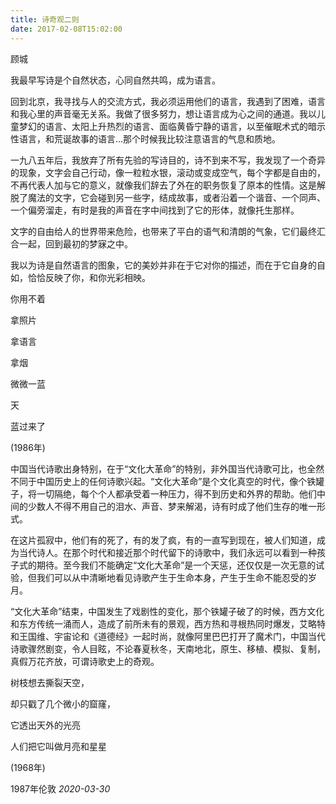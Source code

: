 ```yaml
---
title: 诗奇观二则
date: 2017-02-08T15:02:00
---
```




顾城

我最早写诗是个自然状态，心同自然共鸣，成为语言。

回到北京，我寻找与人的交流方式，我必须运用他们的语言，我遇到了困难，语言和我心里的声音毫无关系。我做了很多努力，想让语言成为心之间的通道。我以儿童梦幻的语言、太阳上升热烈的语言、面临黄昏宁静的语言，以至催眠术式的暗示性语言，和荒诞故事的语言…那个时候我比较注意语言的气息和质地。

一九八五年后，我放弃了所有先验的写诗目的，诗不到来不写，我发现了一个奇异的现象，文字会自己行动，像一粒粒水银，滚动或变成空气，每个字都是自由的，不再代表人加与它的意义，就像我们辞去了外在的职务恢复了原本的性情。这是解脱了魔法的文字，它会碰到另一些字，结成故事，或者沿着一个谐音、一个同声、一个偏旁溜走，有时是我的声音在字中间找到了它的形体，就像托生那样。

文字的自由给人的世界带来危险，也带来了平白的语气和清朗的气象，它们最终汇合一起，回到最初的梦寐之中。

我以为诗是自然语言的图象，它的美妙并非在于它对你的描述，而在于它自身的自如，恰恰反映了你，和你光彩相映。


你用不着

拿照片

拿语言

拿烟

微微一蓝

天

蓝过来了

(1986年)


中国当代诗歌出身特别，在于“文化大革命”的特别，非外国当代诗歌可比，也全然不同于中国历史上的任何诗歌兴起。“文化大革命”是个文化真空的时代，像个铁罐子，将一切隔绝，每个个人都承受着一种压力，得不到历史和外界的帮助。他们中间的少数人不得不用自己的泪水、声音、梦来解渴，诗有时成了他们生存的唯一形式。

在这片孤寂中，他们有的死了，有的发了疯，有的一直写到现在，被人们知道，成为当代诗人。在那个时代和接近那个时代留下的诗歌中，我们永远可以看到一种孩子式的期待。至今我们不能确定“文化大革命”是一个天惩，还仅仅是一次无意的试验，但我们可以从中清晰地看见诗歌产生于生命本身，产生于生命不能忍受的岁月。

“文化大革命”结束，中国发生了戏剧性的变化，那个铁罐子破了的时候，西方文化和东方传统一涌而人，造成了前所未有的景观，西方热和寻根热同时爆发，艾略特和王国维、宇宙论和《道德经》一起时尚，就像阿里巴巴打开了魔术门，中国当代诗歌骤然剧变，令人目眩，不论春夏秋冬，天南地北，原生、移植、模拟、复制，真假万花齐放，可谓诗歌史上的奇观。


树枝想去撕裂天空，

却只戳了几个微小的窟窿，

它透出天外的光亮

人们把它叫做月亮和星星

(1968年)

1987年伦敦
*2020-03-30*